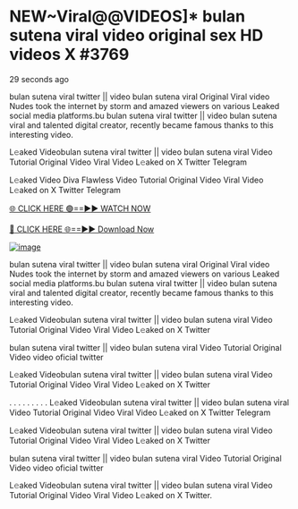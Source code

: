 # NEW~Viral@@VIDEOS]* bulan sutena viral video original sex HD videos X #3769
29 seconds ago

bulan sutena viral twitter || video bulan sutena viral Original Viral video Nudes took the internet by storm and amazed viewers on various Leaked social media platforms.bu bulan sutena viral twitter || video bulan sutena viral and talented digital creator, recently became famous thanks to this interesting video.

L𝚎aked Videobulan sutena viral twitter || video bulan sutena viral Video Tutorial Original Video Viral Video L𝚎aked on X Twitter Telegram

L𝚎aked Video Diva Flawless Video Tutorial Original Video Viral Video L𝚎aked on X Twitter Telegram

[🌐 CLICK HERE 🟢==►► WATCH NOW](https://4k-stream-tv01.blogspot.com/2025/01/vai00.html)

[🔴 CLICK HERE 🌐==►► Download Now](https://4k-stream-tv01.blogspot.com/2025/01/vai00.html)

[![image](https://github.com/user-attachments/assets/9fb639ed-84ad-42c3-b2f2-fd144046d747)](https://4k-stream-tv01.blogspot.com/2025/01/vai00.html)

bulan sutena viral twitter || video bulan sutena viral Original Viral video Nudes took the internet by storm and amazed viewers on various Leaked social media platforms.bu bulan sutena viral twitter || video bulan sutena viral and talented digital creator, recently became famous thanks to this interesting video.

L𝚎aked Videobulan sutena viral twitter || video bulan sutena viral Video Tutorial Original Video Viral Video L𝚎aked on X Twitter

bulan sutena viral twitter || video bulan sutena viral Video Tutorial Original Video video oficial twitter

L𝚎aked Videobulan sutena viral twitter || video bulan sutena viral Video Tutorial Original Video Viral Video L𝚎aked on X Twitter

. . . . . . . . . L𝚎aked Videobulan sutena viral twitter || video bulan sutena viral Video Tutorial Original Video Viral Video L𝚎aked on X Twitter Telegram

L𝚎aked Videobulan sutena viral twitter || video bulan sutena viral Video Tutorial Original Video Viral Video L𝚎aked on X Twitter

bulan sutena viral twitter || video bulan sutena viral Video Tutorial Original Video video oficial twitter

L𝚎aked Videobulan sutena viral twitter || video bulan sutena viral Video Tutorial Original Video Viral Video L𝚎aked on X Twitter.
